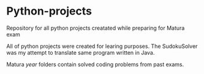# Python-projects
Repository for all python projects creatated while preparing for Matura exam

All of python projects were created for learing purposes. 
The SudokuSolver was my attempt to translate same program written in Java.

Matura *year* folders contain solved coding problems from past exams. 
